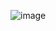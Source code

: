 ![image](https://github.com/RheingoldRiver/advent-of-code-2023/assets/18037011/2b2e68e3-8dd1-439c-be29-12597d00d0ec)
